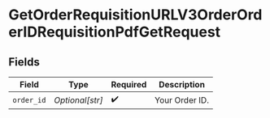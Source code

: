 # GetOrderRequisitionURLV3OrderOrderIDRequisitionPdfGetRequest


## Fields

| Field              | Type               | Required           | Description        |
| ------------------ | ------------------ | ------------------ | ------------------ |
| `order_id`         | *Optional[str]*    | :heavy_check_mark: | Your Order ID.     |